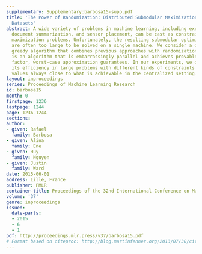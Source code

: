 ```yaml
---
supplementary: Supplementary:barbosa15-supp.pdf
title: 'The Power of Randomization: Distributed Submodular Maximization on Massive
  Datasets'
abstract: A wide variety of problems in machine learning, including exemplar clustering,
  document summarization, and sensor placement, can be cast as constrained submodular
  maximization problems. Unfortunately, the resulting submodular optimization problems
  are often too large to be solved on a single machine. We consider a distributed,
  greedy algorithm that combines previous approaches with randomization. The result
  is an algorithm that is embarrassingly parallel and achieves provable, constant
  factor, worst-case approximation guarantees. In our experiments, we demonstrate
  its efficiency in large problems with different kinds of constraints with objective
  values always close to what is achievable in the centralized setting.
layout: inproceedings
series: Proceedings of Machine Learning Research
id: barbosa15
month: 0
firstpage: 1236
lastpage: 1244
page: 1236-1244
sections: 
author:
- given: Rafael
  family: Barbosa
- given: Alina
  family: Ene
- given: Huy
  family: Nguyen
- given: Justin
  family: Ward
date: 2015-06-01
address: Lille, France
publisher: PMLR
container-title: Proceedings of the 32nd International Conference on Machine Learning
volume: '37'
genre: inproceedings
issued:
  date-parts:
  - 2015
  - 6
  - 1
pdf: http://proceedings.mlr.press/v37/barbosa15.pdf
# Format based on citeproc: http://blog.martinfenner.org/2013/07/30/citeproc-yaml-for-bibliographies/
---
```

